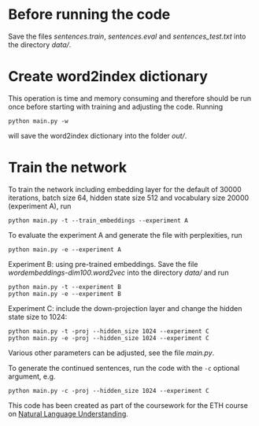 # Before running the code
Save the files _sentences.train_, _sentences.eval_ and _sentences_test.txt_ into the directory _data/_.

# Create word2index dictionary
This operation is time and memory consuming and therefore should be run once before starting with training and adjusting the code. Running

```
python main.py -w
```

will save the word2index dictionary into the folder _out/_.

# Train the network
To train the network including embedding layer for the default of 30000 iterations, batch size 64, hidden state size 512 and vocabulary size 20000 (experiment A), run

```
python main.py -t --train_embeddings --experiment A
```

To evaluate the experiment A and generate the file with perplexities, run

```
python main.py -e --experiment A
```

Experiment B: using pre-trained embeddings. Save the file _wordembeddings-dim100.word2vec_ into the directory _data/_ and run
```
python main.py -t --experiment B
python main.py -e --experiment B
```

Experiment C: include the down-projection layer and change the hidden state size to 1024:

```
python main.py -t -proj --hidden_size 1024 --experiment C
python main.py -e -proj --hidden_size 1024 --experiment C
```

Various other parameters can be adjusted, see the file _main.py_.

To generate the continued sentences, run the code with the ```-c``` optional argument, e.g.
```
python main.py -c -proj --hidden_size 1024 --experiment C
```

This code has been created as part of the coursework for the ETH course on [Natural Language Understanding](http://www.da.inf.ethz.ch/teaching/2019/NLU/).
